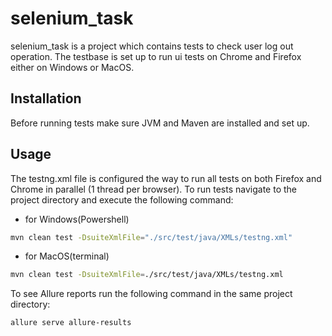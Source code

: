 # selenium_task

selenium_task is a project which contains tests to check user log out operation.
The testbase is set up to run ui tests on Chrome and Firefox either on Windows or MacOS.

## Installation

Before running tests make sure JVM and Maven are installed and set up.

## Usage

The testng.xml file is configured the way to run all tests on both Firefox and Chrome in parallel (1 thread per browser).
To run tests navigate to the project directory and execute the following command:

- for Windows(Powershell)
```bash
mvn clean test -DsuiteXmlFile="./src/test/java/XMLs/testng.xml"
```
- for MacOS(terminal)
```bash
mvn clean test -DsuiteXmlFile=./src/test/java/XMLs/testng.xml
```
To see Allure reports run the following command in the same project directory:

```bash
allure serve allure-results
```
